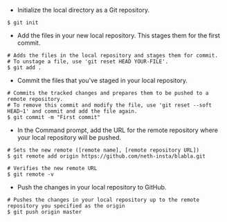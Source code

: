 * Initialize the local directory as a Git repository.
```command
$ git init
```

* Add the files in your new local repository. This stages them for the first commit.
```command
# Adds the files in the local repository and stages them for commit.
# To unstage a file, use 'git reset HEAD YOUR-FILE'.
$ git add .
```

* Commit the files that you've staged in your local repository.
```command
# Commits the tracked changes and prepares them to be pushed to a remote repository.
# To remove this commit and modify the file, use 'git reset --soft HEAD~1' and commit and add the file again.
$ git commit -m "First commit"
```

* In the Command prompt, add the URL for the remote repository where your local repository will be pushed.
```command
# Sets the new remote ([remote name], [remote repository URL])
$ git remote add origin https://github.com/neth-insta/blabla.git

# Verifies the new remote URL
$ git remote -v
```

* Push the changes in your local repository to GitHub.
```command
# Pushes the changes in your local repository up to the remote repository you specified as the origin
$ git push origin master
```
